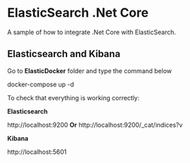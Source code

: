 # ElasticSearch .Net Core

A sample of how to integrate .Net Core with ElasticSearch.

## Elasticsearch and Kibana

Go to **ElasticDocker** folder and type the command below

docker-compose up -d

To check that everything is working correctly:

**Elasticsearch**

http://localhost:9200 **Or** http://localhost:9200/_cat/indices?v

**Kibana**

http://localhost:5601
